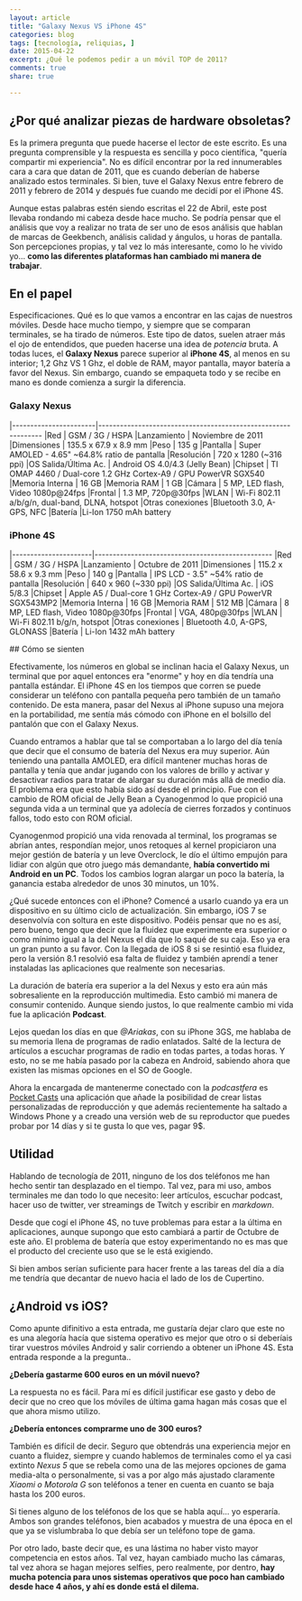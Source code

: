 ```yaml
---
layout: article
title: "Galaxy Nexus VS iPhone 4S"
categories: blog
tags: [tecnología, reliquias, ]
date: 2015-04-22
excerpt: ¿Qué le podemos pedir a un móvil TOP de 2011?
comments: true
share: true

---
```


## ¿Por qué analizar piezas de hardware obsoletas?

Es la primera pregunta que puede hacerse el lector de este escrito. Es una pregunta comprensible y la respuesta es sencilla y poco científica, "quería compartir mi experiencia". No es difícil encontrar por la red innumerables cara a cara que datan de 2011, que es cuando deberían de haberse analizado estos terminales. Si bien, tuve el Galaxy Nexus entre febrero de 2011 y febrero de 2014 y después fue cuando me decidí por el iPhone 4S.

Aunque estas palabras estén siendo escritas el 22 de Abril, este post llevaba rondando mi cabeza desde hace mucho. Se podría pensar que el análisis que voy a realizar no trata de ser uno de esos análisis que hablan de marcas de Geekbench, análisis calidad y ángulos, u horas de pantalla. Son percepciones propias, y tal vez lo más interesante, como lo he vivido yo... **como las diferentes plataformas han cambiado mi manera de trabajar**.

## En el papel

Especificaciones. Qué es lo que vamos a encontrar en las cajas de nuestros móviles. Desde hace mucho tiempo, y siempre que se comparan terminales, se ha tirado de números. Este tipo de datos, suelen atraer más el ojo de entendidos, que pueden hacerse una idea de *potencia* bruta. A todas luces, el **Galaxy Nexus** parece superior al **iPhone 4S**, al menos en su interior; 1,2 Ghz VS 1 Ghz, el doble de RAM, mayor pantalla, mayor batería a favor del Nexus. Sin embargo, cuando se empaqueta todo y se recibe en mano es donde comienza a surgir la diferencia.

### Galaxy Nexus

|-----------------------|--------------------------------------------------------------
|Red                    | GSM / 3G / HSPA
|Lanzamiento            | Noviembre de 2011
|Dimensiones            | 135.5 x 67.9 x 8.9 mm
|Peso                   | 135 g
|Pantalla               | Super AMOLED - 4.65" ~64.8% ratio de pantalla
|Resolución             | 720 x 1280 (~316 ppi)
|OS Salida/Última Ac.   | Android OS 4.0/4.3 (Jelly Bean)
|Chipset                | TI OMAP 4460 / Dual-core 1.2 GHz Cortex-A9 / GPU PowerVR SGX540
|Memoria Interna        | 16 GB
|Memoria RAM            | 1 GB
|Cámara                 | 5 MP, LED flash, Video 1080p@24fps
|Frontal                | 1.3 MP, 720p@30fps
|WLAN                   | Wi-Fi 802.11 a/b/g/n, dual-band, DLNA, hotspot
|Otras conexiones       |Bluetooth 3.0, A-GPS, NFC
|Batería                |Li-Ion 1750 mAh battery

### iPhone 4S

|----------------------|-------------------------------------------------
|Red                   | GSM / 3G / HSPA
|Lanzamiento           |  Octubre de 2011
|Dimensiones           |  115.2 x 58.6 x 9.3 mm
|Peso                  |  140 g
|Pantalla              |  IPS LCD - 3.5" ~54% ratio de pantalla
|Resolución            |  640 x 960 (~330 ppi)
|OS Salida/Última Ac.  |  iOS 5/8.3
|Chipset               |  Apple A5 / Dual-core 1 GHz Cortex-A9 / GPU PowerVR SGX543MP2
|Memoria Interna       | 16 GB
|Memoria RAM           |  512 MB
|Cámara                |  8 MP, LED flash, Video 1080p@30fps
|Frontal               |  VGA, 480p@30fps
|WLAN                  |  Wi-Fi 802.11 b/g/n, hotspot
|Otras conexiones      |  Bluetooth 4.0, A-GPS, GLONASS
|Batería               |  Li-Ion 1432 mAh battery


## Cómo se sienten

Efectivamente, los números en global se inclinan hacia el Galaxy Nexus, un terminal que por aquel entonces era "enorme" y hoy en día tendría una pantalla estándar. El iPhone 4S en los tiempos que corren se puede considerar un teléfono con pantalla pequeña pero también de un tamaño contenido. De esta manera, pasar del Nexus al iPhone supuso una mejora en la portabilidad, me sentía más cómodo con iPhone en el bolsillo del pantalón que con el Galaxy Nexus.

Cuando entramos a hablar que tal se comportaban a lo largo del día tenía que decir que el consumo de batería del Nexus era muy superior. Aún teniendo una pantalla AMOLED, era difícil mantener muchas horas de pantalla y tenía que andar jugando con los valores de brillo y activar y desactivar radios para tratar de alargar su duración más allá de medio día. El problema era que esto había sido así desde el principio. Fue con el cambio de ROM oficial de Jelly Bean a Cyanogenmod lo que propició una segunda vida a un terminal que ya adolecía de cierres forzados y continuos fallos, todo esto con ROM oficial.

Cyanogenmod propició una vida renovada al terminal, los programas se abrían antes, respondían mejor, unos retoques al kernel propiciaron una mejor gestión de batería y un leve Overclock, le dío el último empujón para lidiar con algún que otro juego más demandante, **había convertido mi Android en un PC**. Todos los cambios logran alargar un poco la batería, la ganancia estaba alrededor de unos 30 minutos, un 10%.

¿Qué sucede entonces con el iPhone? Comencé a usarlo cuando ya era un dispositivo en su último ciclo de actualización. Sin embargo, iOS 7 se desenvolvía con soltura en este dispositivo. Podéis pensar que no es así, pero bueno, tengo que decir que la fluidez que experimente era superior o como mínimo igual a la del Nexus el día que lo saqué de su caja. Eso ya era un gran punto a su favor. Con la llegada de iOS 8 si se resintió esa fluidez, pero la versión 8.1 resolvió esa falta de fluidez y también aprendí a tener instaladas las aplicaciones que realmente son necesarias.

La duración de batería era superior a la del Nexus y esto era aún más sobresaliente en la reproducción multimedia. Esto cambió mi manera de consumir contenido. Aunque siendo justos, lo que realmente cambio mi vida fue la aplicación **Podcast**.

Lejos quedan los días en que *@Ariakas*, con su iPhone 3GS, me hablaba de su memoria llena de programas de radio enlatados. Salté de la lectura de artículos a escuchar programas de radio en todas partes, a todas horas. Y esto, no se me había pasado por la cabeza en Android, sabiendo ahora que existen las mismas opciones en el SO de Google.

Ahora la encargada de mantenerme conectado con la *podcastfera* es [Pocket Casts][casts] una aplicación que añade la posibilidad de crear listas personalizadas de reproducción y que además recientemente ha saltado a Windows Phone y a creado una versión web de su reproductor que puedes probar por 14 días y si te gusta lo que ves, pagar 9$.

## Utilidad

Hablando de tecnología de 2011, ninguno de los dos teléfonos me han hecho sentir tan desplazado en el tiempo. Tal vez, para mi uso, ambos terminales me dan todo lo que necesito: leer artículos, escuchar podcast, hacer uso de twitter, ver streamings de Twitch y escribir en *markdown*.

Desde que cogí el iPhone 4S, no tuve problemas para estar a la última en aplicaciones, aunque supongo que esto cambiará a partir de Octubre de este año. El problema de batería que estoy experimentando no es mas que el producto del creciente uso que se le está exigiendo.

Si bien ambos serían suficiente para hacer frente a las tareas del día a día me tendría que decantar de nuevo hacia el lado de los de Cupertino.

## ¿Android vs iOS?

Como apunte difinitivo a esta entrada, me gustaría dejar claro que este no es una alegoría hacía que sistema operativo es mejor que otro o si deberíais tirar vuestros móviles Android y salir corriendo a obtener un iPhone 4S. Esta entrada responde a la pregunta..

**¿Debería gastarme 600 euros en un móvil nuevo?**

La respuesta no es fácil. Para mí es difícil justificar ese gasto y debo de decir que no creo que los móviles de última gama hagan más cosas que el que ahora mismo utilizo.

**¿Debería entonces comprarme uno de 300 euros?**

También es difícil de decir. Seguro que obtendrás una experiencia mejor en cuanto a fluidez, siempre y cuando hablemos de terminales como el ya casi extinto *Nexus 5* que se rebela como una de las mejores opciones de gama media-alta o personalmente, si vas a por algo más ajustado claramente *Xiaomi o Motorola G* son teléfonos a tener en cuenta en cuanto se baja hasta los 200 euros.

Si tienes alguno de los teléfonos de los que se habla aquí... yo esperaría. Ambos son grandes teléfonos, bien acabados y muestra de una época en el que ya se vislumbraba lo que debía ser un teléfono tope de gama.

Por otro lado, baste decir que, es una lástima no haber visto mayor competencia en estos años. Tal vez, hayan cambiado mucho las cámaras, tal vez ahora se hagan mejores selfies, pero realmente, por dentro, **hay mucha potencia para unos sistemas operativos que poco han cambiado desde hace 4 años, y ahí es donde está el dilema.**





[casts]: http://www.shiftyjelly.com/android/pocketcasts
